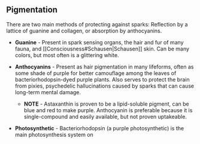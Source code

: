 ## Pigmentation

There are two main methods of protecting against sparks: Reflection by a lattice of guanine and collagen, or absorption by anthocyanins.

* **Guanine** \- Present in spark sensing organs, the hair and fur of many fauna, and [[Consciousness#Schausen|Schausen]] skin. Can be many colors, but most often is a glittering white.

* **Anthocyanins** \- Present as hair pigmentation in many lifeforms, often as some shade of purple for better camouflage among the leaves of bacteriorhodopsin-dyed purple plants. Also serves to protect the brain from pixies, psychedelic hallucinations caused by sparks that can cause long-term mental damage.

  * **NOTE** \- Astaxanthin is proven to be a lipid-soluble pigment, can be blue and red to make purple. Anthocyanin is preferable because it is single-compound and easily available, but not proven uptakeable.

* **Photosynthetic** \- Bacteriorhodopsin (a purple photosynthetic) is the main photosynthesis system on


